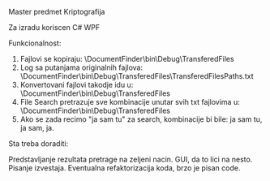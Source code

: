 Master predmet Kriptografija

Za izradu koriscen C# WPF


Funkcionalnost:

1. Fajlovi se kopiraju: \DocumentFinder\bin\Debug\TransferedFiles
2. Log sa putanjama originalnih fajlova: \DocumentFinder\bin\Debug\TransferedFiles\TransferedFilesPaths.txt
3. Konvertovani fajlovi takodje idu u: \DocumentFinder\bin\Debug\TransferedFiles
4. File Search pretrazuje sve kombinacije unutar svih txt fajlovima u: \DocumentFinder\bin\Debug\TransferedFiles
5. Ako se zada recimo "ja sam tu" za search, kombinacije bi bile: ja sam tu, ja sam, ja.


Sta treba doraditi:

Predstavljanje rezultata pretrage na zeljeni nacin. GUI, da to lici na nesto. Pisanje izvestaja. Eventualna refaktorizacija koda, brzo je pisan code.
